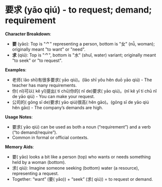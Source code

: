 # **要求 (yāo qiú) - to request; demand; requirement**

**Character Breakdown**:  
- **要** (yāo): Top is "⺈" representing a person, bottom is "女" (nǚ, woman); originally meant "to want" or "need".  
- **求** (qiú): Top is "⺈", bottom is "水" (shuǐ, water) variant; originally meant "to seek" or "to request".

**Examples**:  
- 老师( lǎo shī)有很多要求( yāo qiú)。(lǎo shī yǒu hěn duō yāo qiú) - The teacher has many requirements.  
- 你( nǐ)可以( kě yǐ)提出( tí chū)你的( nǐ de)要求( yāo qiú)。(nǐ kě yǐ tí chū nǐ de yāo qiú) - You can make your request.  
- 公司的( gōng sī de)要求( yāo qiú)很高( hěn gāo)。(gōng sī de yāo qiú hěn gāo) - The company’s demands are high.

**Usage Notes**:  
- 要求( yāo qiú) can be used as both a noun (“requirement”) and a verb (“to demand/require”).  
- Common in formal or official contexts.

**Memory Aids**:  
- 要( yāo) looks a bit like a person (top) who wants or needs something held by a woman (bottom).  
- 求( qiú): Imagine someone seeking (bottom) water (a resource), representing a request.  
- Together: “want” (要( yāo)) + “seek” (求( qiú)) = to request or demand.